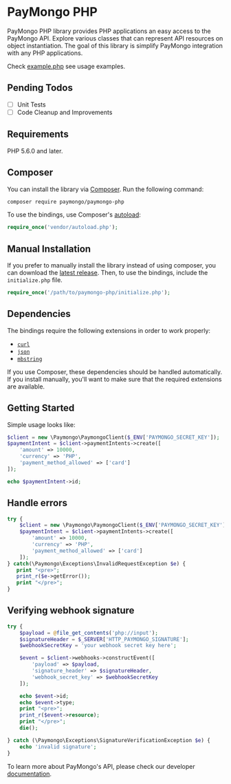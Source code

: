 # PayMongo PHP

PayMongo PHP library provides PHP applications an easy access to the PayMongo API. Explore various classes that can represent API resources on object instantiation. The goal of this library is simplify PayMongo integration with any PHP applications.

Check [example.php](https://github.com/paymongo/paymongo-php/blob/development/example.php) see usage examples.

## Pending Todos

- [ ] Unit Tests
- [ ] Code Cleanup and Improvements

## Requirements

PHP 5.6.0 and later.

## Composer

You can install the library via [Composer](http://getcomposer.org/). Run the following command:

```bash
composer require paymongo/paymongo-php
```

To use the bindings, use Composer's [autoload](https://getcomposer.org/doc/01-basic-usage.md#autoloading):

```php
require_once('vendor/autoload.php');
```

## Manual Installation

If you prefer to manually install the library instead of using composer, you can download the [latest release](https://github.com/paymongo/paymongo-php/releases). Then, to use the bindings, include the `initialize.php` file.

```php
require_once('/path/to/paymongo-php/initialize.php');
```

## Dependencies

The bindings require the following extensions in order to work properly:

- [`curl`](https://secure.php.net/manual/en/book.curl.php)
- [`json`](https://secure.php.net/manual/en/book.json.php)
- [`mbstring`](https://www.php.net/manual/en/book.mbstring.php)

If you use Composer, these dependencies should be handled automatically. If you install manually, you'll want to make sure that the required extensions are available.

## Getting Started

Simple usage looks like:

```php
$client = new \Paymongo\PaymongoClient($_ENV['PAYMONGO_SECRET_KEY']);
$paymentIntent = $client->paymentIntents->create([
    'amount' => 10000,
    'currency' => 'PHP',
    'payment_method_allowed' => ['card']
]);

echo $paymentIntent->id;
```

## Handle errors

```php
try {
    $client = new \Paymongo\PaymongoClient($_ENV['PAYMONGO_SECRET_KEY']);
    $paymentIntent = $client->paymentIntents->create([
        'amount' => 10000,
        'currency' => 'PHP',
        'payment_method_allowed' => ['card']
    ]);
} catch(\Paymongo\Exceptions\InvalidRequestException $e) {
   print "<pre>";
   print_r($e->getError());
   print "</pre>";
}
```

## Verifying webhook signature

```php
try {
    $payload = @file_get_contents('php://input');
    $signatureHeader = $_SERVER['HTTP_PAYMONGO_SIGNATURE'];
    $webhookSecretKey = 'your webhook secret key here';

    $event = $client->webhooks->constructEvent([
        'payload' => $payload,
        'signature_header' => $signatureHeader,
        'webhook_secret_key' => $webhookSecretKey
    ]);

    echo $event->id;
    echo $event->type;
    print "<pre>";
    print_r($event->resource);
    print "</pre>";
    die();

} catch (\Paymongo\Exceptions\SignatureVerificationException $e) {
    echo 'invalid signature';
}
```

To learn more about PayMongo's API, please check our developer [documentation](https://developers.paymongo.com).

